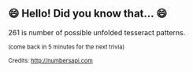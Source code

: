 ## :smile: Hello! Did you know that... :smile:
261 is number of possible unfolded tesseract patterns.

<sup>(come back in 5 minutes for the next trivia)</sup>


<sup>Credits: http://numbersapi.com</sup>

